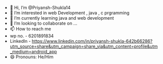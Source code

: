 - 👋 Hi, I’m @Priyansh-Shukla14
- 👀 I’m interested in web Development , java , c prgramming 
- 🌱 I’m currently learning java and web development 
- 💞️ I’m looking to collaborate on ...
- 📫 How to reach me
-  wp no. - 6201891834
- LinkedIn - https://www.linkedin.com/in/priyansh-shukla-642b66286?utm_source=share&utm_campaign=share_via&utm_content=profile&utm_medium=android_app
- 😄 Pronouns: He/Him

<!---
Priyansh-Shukla14/Priyansh-Shukla14 is a ✨ special ✨ repository because its `README.md` (this file) appears on your GitHub profile.
You can click the Preview link to take a look at your changes.
--->
